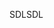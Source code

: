 <span data-ttu-id="8ca76-101">SDL</span><span class="sxs-lookup"><span data-stu-id="8ca76-101">SDL</span></span>